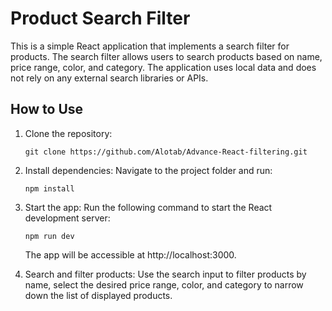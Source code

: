 # Product Search Filter

This is a simple React application that implements a search filter for products. The search filter allows users to search products based on name, price range, color, and category. The application uses local data and does not rely on any external search libraries or APIs.

## How to Use

1. Clone the repository:

   ```
   git clone https://github.com/Alotab/Advance-React-filtering.git
   ```

2. Install dependencies: Navigate to the project folder and run:

   ```
   npm install
   ```

3. Start the app: Run the following command to start the React development server:

   ```
   npm run dev
   ```

   The app will be accessible at http://localhost:3000.

4. Search and filter products: Use the search input to filter products by name, select the desired price range, color, and category to narrow down the list of displayed products.
